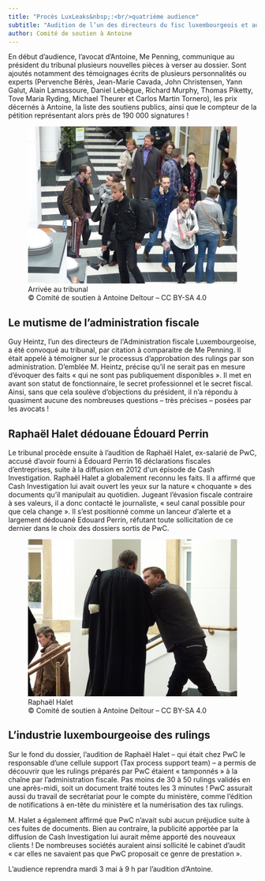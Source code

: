 ```yaml
---
title: "Procès LuxLeaks&nbsp;:<br/>quatrième audience"
subtitle: "Audition de l’un des directeurs du fisc luxembourgeois et audition de Raphaël Halet, inculpé."
author: Comité de soutien à Antoine
---
```


En début d’audience, l’avocat d’Antoine, Me Penning, communique au président du  tribunal plusieurs nouvelles pièces à verser au dossier. Sont ajoutés notamment des témoignages écrits de plusieurs personnalités ou experts (Pervenche Bérès, Jean-Marie Cavada, John Christensen, Yann Galut, Alain Lamassoure, Daniel Lebègue, Richard Murphy, Thomas Piketty, Tove Maria Ryding, Michael Theurer et Carlos Martin Tornero), les prix décernés à Antoine, la liste des soutiens publics, ainsi que le compteur de la pétition représentant alors près de 190 000 signatures&nbsp;!

<figure>
  <img src="/images/news/2016-04-29-arrivee.jpg" alt="Arrivée au tribunal"/>
  <figcaption>Arrivée au tribunal<br/>&copy; Comité de soutien à Antoine Deltour – CC BY-SA 4.0</figcaption>
</figure>

## Le mutisme de l’administration fiscale

Guy Heintz, l’un des directeurs de l'Administration fiscale Luxembourgeoise, a été convoqué au tribunal, par citation à comparaitre de Me Penning. Il était appelé à témoigner sur le processus d’approbation des rulings par son administration. D’emblée M. Heintz, précise qu’il ne serait pas en mesure d’évoquer des faits «&nbsp;qui ne sont pas publiquement disponibles&nbsp;». Il met en avant son statut de fonctionnaire, le secret professionnel et le secret fiscal. Ainsi, sans que cela soulève d’objections du président, il n’a répondu à quasiment aucune des nombreuses questions –&nbsp;très précises&nbsp;– posées par les avocats&nbsp;!

## Raphaël Halet dédouane Édouard Perrin

Le tribunal procède ensuite à l’audition de Raphaël Halet, ex-salarié de PwC, accusé d’avoir fourni à Édouard Perrin 16 déclarations fiscales d’entreprises, suite à la diffusion en 2012 d'un épisode de Cash Investigation. Raphaël Halet a globalement reconnu les faits. Il a affirmé que Cash Investigation lui avait ouvert les yeux sur la nature «&nbsp;choquante&nbsp;» des documents qu’il manipulait au quotidien. Jugeant l’évasion fiscale contraire à ses valeurs, il a donc contacté le journaliste, «&nbsp;seul canal possible pour que cela change&nbsp;». Il s’est positionné comme un lanceur d’alerte et a largement dédouané Edouard Perrin, réfutant toute sollicitation de ce dernier dans le choix des dossiers sortis de PwC.

<figure>
  <img src="/images/news/2016-04-29-halet.jpg" alt="Raphaël Halet, en discussion avec son avocat."/>
  <figcaption>Raphaël Halet<br/>&copy; Comité de soutien à Antoine Deltour – CC BY-SA 4.0</figcaption>
</figure>

## L’industrie luxembourgeoise des rulings

Sur le fond du dossier, l’audition de Raphaël Halet –&nbsp;qui était chez PwC le responsable d’une cellule support (Tax process support team)&nbsp;– a permis de découvrir que les rulings préparés par PwC étaient « tamponnés » à la chaîne par l’administration fiscale. Pas moins de 30 à 50 rulings validés en une après-midi, soit un document traité toutes les 3 minutes&nbsp;! PwC assurait aussi du travail de secrétariat pour le compte du ministère, comme l’édition de notifications à en-tête du ministère et la numérisation des tax rulings.

M. Halet a également affirmé que PwC n’avait subi aucun préjudice suite à ces fuites de documents. Bien au contraire, la publicité apportée par la diffusion de Cash Investigation lui aurait même apporté des nouveaux clients&nbsp;! De nombreuses sociétés auraient ainsi sollicité le cabinet d’audit «&nbsp;car elles ne savaient pas que PwC proposait ce genre de prestation&nbsp;».

L’audience reprendra mardi 3 mai à 9 h par l’audition d’Antoine.
  
